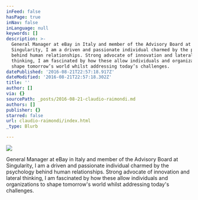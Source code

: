 ```yaml
---
inFeed: false
hasPage: true
inNav: false
inLanguage: null
keywords: []
description: >-
  General Manager at eBay in Italy and member of the Advisory Board at
  Singularity, I am a driven and passionate individual charmed by the psychology
  behind human relationships. Strong advocate of innovation and lateral
  thinking, I am fascinated by how these allow individuals and organizations to
  shape tomorrow’s world whilst addressing today’s challenges.
datePublished: '2016-08-21T22:57:18.917Z'
dateModified: '2016-08-21T22:57:18.302Z'
title: ''
author: []
via: {}
sourcePath: _posts/2016-08-21-claudio-raimondi.md
authors: []
publisher: {}
starred: false
url: claudio-raimondi/index.html
_type: Blurb

---
```

![](https://the-grid-user-content.s3-us-west-2.amazonaws.com/61ba022e-b6c8-4ad1-ba9e-b19ed57517c4.jpg)

General Manager at eBay in Italy and member of the Advisory Board at Singularity, I am a driven and passionate individual charmed by the psychology behind human relationships. Strong advocate of innovation and lateral thinking, I am fascinated by how these allow individuals and organizations to shape tomorrow's world whilst addressing today's challenges.